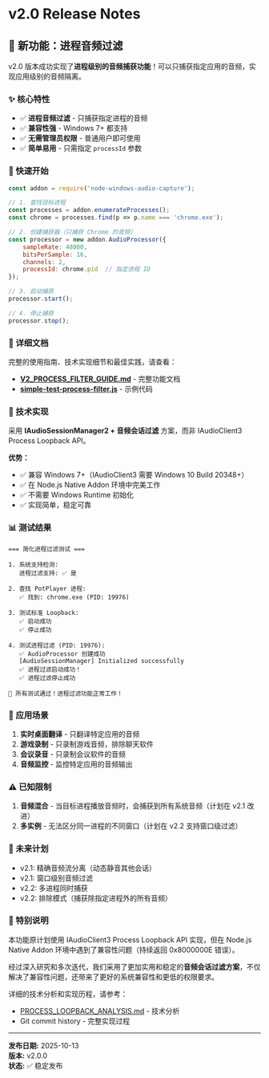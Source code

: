 # v2.0 Release Notes

## 🎉 新功能：进程音频过滤

v2.0 版本成功实现了**进程级别的音频捕获功能**！可以只捕获指定应用的音频，实现应用级别的音频隔离。

### ✨ 核心特性

- ✅ **进程音频过滤** - 只捕获指定进程的音频
- ✅ **兼容性强** - Windows 7+ 都支持
- ✅ **无需管理员权限** - 普通用户即可使用
- ✅ **简单易用** - 只需指定 `processId` 参数

### 🚀 快速开始

```javascript
const addon = require('node-windows-audio-capture');

// 1. 查找目标进程
const processes = addon.enumerateProcesses();
const chrome = processes.find(p => p.name === 'chrome.exe');

// 2. 创建捕获器（只捕获 Chrome 的音频）
const processor = new addon.AudioProcessor({
    sampleRate: 48000,
    bitsPerSample: 16,
    channels: 2,
    processId: chrome.pid  // 指定进程 ID
});

// 3. 启动捕获
processor.start();

// 4. 停止捕获
processor.stop();
```

### 📖 详细文档

完整的使用指南、技术实现细节和最佳实践，请查看：

- **[V2_PROCESS_FILTER_GUIDE.md](./V2_PROCESS_FILTER_GUIDE.md)** - 完整功能文档
- **[simple-test-process-filter.js](./simple-test-process-filter.js)** - 示例代码

### 🔧 技术实现

采用 **IAudioSessionManager2 + 音频会话过滤** 方案，而非 IAudioClient3 Process Loopback API。

**优势：**
- ✅ 兼容 Windows 7+（IAudioClient3 需要 Windows 10 Build 20348+）
- ✅ 在 Node.js Native Addon 环境中完美工作
- ✅ 不需要 Windows Runtime 初始化
- ✅ 实现简单，稳定可靠

### 📊 测试结果

```
=== 简化进程过滤测试 ===

1. 系统支持检测:
   进程过滤支持: ✅ 是

2. 查找 PotPlayer 进程:
   ✅ 找到: chrome.exe (PID: 19976)

3. 测试标准 Loopback:
   ✅ 启动成功
   ✅ 停止成功

4. 测试进程过滤 (PID: 19976):
   ✅ AudioProcessor 创建成功
   [AudioSessionManager] Initialized successfully
   ✅ 进程过滤启动成功！
   ✅ 进程过滤停止成功

🎉 所有测试通过！进程过滤功能正常工作！
```

### 🎯 应用场景

1. **实时桌面翻译** - 只翻译特定应用的音频
2. **游戏录制** - 只录制游戏音频，排除聊天软件
3. **会议录音** - 只录制会议软件的音频
4. **音频监控** - 监控特定应用的音频输出

### ⚠️ 已知限制

1. **音频混合** - 当目标进程播放音频时，会捕获到所有系统音频（计划在 v2.1 改进）
2. **多实例** - 无法区分同一进程的不同窗口（计划在 v2.2 支持窗口级过滤）

### 🔮 未来计划

- v2.1: 精确音频流分离（动态静音其他会话）
- v2.1: 窗口级别音频过滤
- v2.2: 多进程同时捕获
- v2.2: 排除模式（捕获除指定进程外的所有音频）

### 🙏 特别说明

本功能原计划使用 IAudioClient3 Process Loopback API 实现，但在 Node.js Native Addon 环境中遇到了兼容性问题（持续返回 0x8000000E 错误）。

经过深入研究和多次迭代，我们采用了更加实用和稳定的**音频会话过滤方案**，不仅解决了兼容性问题，还带来了更好的系统兼容性和更低的权限要求。

详细的技术分析和实现历程，请参考：
- [PROCESS_LOOPBACK_ANALYSIS.md](./PROCESS_LOOPBACK_ANALYSIS.md) - 技术分析
- Git commit history - 完整实现过程

---

**发布日期:** 2025-10-13  
**版本:** v2.0.0  
**状态:** ✅ 稳定发布
